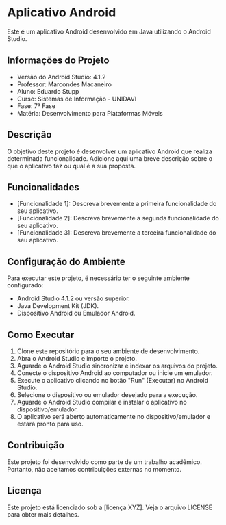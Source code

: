 # Aplicativo Android

Este é um aplicativo Android desenvolvido em Java utilizando o Android Studio.

## Informações do Projeto

- Versão do Android Studio: 4.1.2
- Professor: Marcondes Macaneiro
- Aluno: Eduardo Stupp
- Curso: Sistemas de Informação - UNIDAVI
- Fase: 7ª Fase
- Matéria: Desenvolvimento para Plataformas Móveis

## Descrição

O objetivo deste projeto é desenvolver um aplicativo Android que realiza determinada funcionalidade. Adicione aqui uma breve descrição sobre o que o aplicativo faz ou qual é a sua proposta.

## Funcionalidades

- [Funcionalidade 1]: Descreva brevemente a primeira funcionalidade do seu aplicativo.
- [Funcionalidade 2]: Descreva brevemente a segunda funcionalidade do seu aplicativo.
- [Funcionalidade 3]: Descreva brevemente a terceira funcionalidade do seu aplicativo.

## Configuração do Ambiente

Para executar este projeto, é necessário ter o seguinte ambiente configurado:

- Android Studio 4.1.2 ou versão superior.
- Java Development Kit (JDK).
- Dispositivo Android ou Emulador Android.

## Como Executar

1. Clone este repositório para o seu ambiente de desenvolvimento.
2. Abra o Android Studio e importe o projeto.
3. Aguarde o Android Studio sincronizar e indexar os arquivos do projeto.
4. Conecte o dispositivo Android ao computador ou inicie um emulador.
5. Execute o aplicativo clicando no botão "Run" (Executar) no Android Studio.
6. Selecione o dispositivo ou emulador desejado para a execução.
7. Aguarde o Android Studio compilar e instalar o aplicativo no dispositivo/emulador.
8. O aplicativo será aberto automaticamente no dispositivo/emulador e estará pronto para uso.

## Contribuição

Este projeto foi desenvolvido como parte de um trabalho acadêmico. Portanto, não aceitamos contribuições externas no momento.

## Licença

Este projeto está licenciado sob a [licença XYZ]. Veja o arquivo LICENSE para obter mais detalhes.

